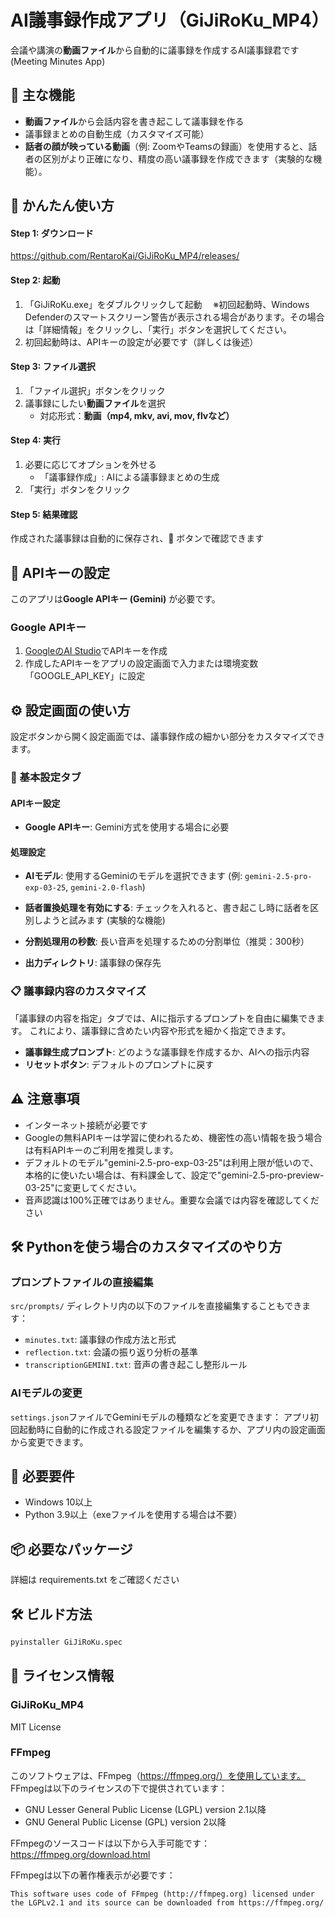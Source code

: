 # AI議事録作成アプリ（GiJiRoKu_MP4）

会議や講演の**動画ファイル**から自動的に議事録を作成するAI議事録君です
(Meeting Minutes App)

## 🌟 主な機能

- **動画ファイル**から会話内容を書き起こして議事録を作る
- 議事録まとめの自動生成（カスタマイズ可能）
- **話者の顔が映っている動画**（例: ZoomやTeamsの録画）を使用すると、話者の区別がより正確になり、精度の高い議事録を作成できます（実験的な機能）。

## 🚀 かんたん使い方

#### Step 1: ダウンロード
https://github.com/RentaroKai/GiJiRoKu_MP4/releases/

#### Step 2: 起動
1. 「GiJiRoKu.exe」をダブルクリックして起動
　※初回起動時、Windows Defenderのスマートスクリーン警告が表示される場合があります。その場合は「詳細情報」をクリックし、「実行」ボタンを選択してください。
2. 初回起動時は、APIキーの設定が必要です（詳しくは後述）

#### Step 3: ファイル選択
1. 「ファイル選択」ボタンをクリック
2. 議事録にしたい**動画ファイル**を選択
   - 対応形式：**動画（mp4, mkv, avi, mov, flvなど）**

#### Step 4: 実行
1. 必要に応じてオプションを外せる
   - 「議事録作成」: AIによる議事録まとめの生成
2. 「実行」ボタンをクリック

#### Step 5: 結果確認
作成された議事録は自動的に保存され、📁 ボタンで確認できます


## 🔑 APIキーの設定

このアプリは**Google APIキー (Gemini)** が必要です。

### Google APIキー
1. [GoogleのAI Studio](https://aistudio.google.com/app/apikey)でAPIキーを作成
2. 作成したAPIキーをアプリの設定画面で入力または環境変数「GOOGLE_API_KEY」に設定

## ⚙️ 設定画面の使い方

設定ボタンから開く設定画面では、議事録作成の細かい部分をカスタマイズできます。

### 📝 基本設定タブ

#### APIキー設定
- **Google APIキー**: Gemini方式を使用する場合に必要

#### 処理設定
- **AIモデル**: 使用するGeminiのモデルを選択できます (例: `gemini-2.5-pro-exp-03-25`, `gemini-2.0-flash`)
- **話者置換処理を有効にする**: チェックを入れると、書き起こし時に話者を区別しようと試みます (実験的な機能)

- **分割処理用の秒数**: 長い音声を処理するための分割単位（推奨：300秒）
- **出力ディレクトリ**: 議事録の保存先

### 📋 議事録内容のカスタマイズ

「議事録の内容を指定」タブでは、AIに指示するプロンプトを自由に編集できます。
これにより、議事録に含めたい内容や形式を細かく指定できます。

- **議事録生成プロンプト**: どのような議事録を作成するか、AIへの指示内容
- **リセットボタン**: デフォルトのプロンプトに戻す

## ⚠️ 注意事項
- インターネット接続が必要です
- Googleの無料APIキーは学習に使われるため、機密性の高い情報を扱う場合は有料APIキーのご利用を推奨します。
- デフォルトのモデル"gemini-2.5-pro-exp-03-25"は利用上限が低いので、本格的に使いたい場合は、有料課金して、設定で"gemini-2.5-pro-preview-03-25"に変更してください。
- 音声認識は100%正確ではありません。重要な会議では内容を確認してください


## 🛠️ Pythonを使う場合のカスタマイズのやり方

### プロンプトファイルの直接編集
`src/prompts/` ディレクトリ内の以下のファイルを直接編集することもできます：

- `minutes.txt`: 議事録の作成方法と形式
- `reflection.txt`: 会議の振り返り分析の基準
- `transcriptionGEMINI.txt`: 音声の書き起こし整形ルール

### AIモデルの変更
`settings.json`ファイルでGeminiモデルの種類などを変更できます：
アプリ初回起動時に自動的に作成される設定ファイルを編集するか、アプリ内の設定画面から変更できます。

## 🔧 必要要件

- Windows 10以上
- Python 3.9以上（exeファイルを使用する場合は不要）

## 📦 必要なパッケージ

詳細は requirements.txt をご確認ください

## 🛠️ ビルド方法

```bash
pyinstaller GiJiRoKu.spec
```

## 📝 ライセンス情報

### GiJiRoKu_MP4
MIT License

### FFmpeg
このソフトウェアは、FFmpeg（https://ffmpeg.org/）を使用しています。
FFmpegは以下のライセンスの下で提供されています：

- GNU Lesser General Public License (LGPL) version 2.1以降
- GNU General Public License (GPL) version 2以降

FFmpegのソースコードは以下から入手可能です：
https://ffmpeg.org/download.html

FFmpegは以下の著作権表示が必要です：
```
This software uses code of FFmpeg (http://ffmpeg.org) licensed under the LGPLv2.1 and its source can be downloaded from https://ffmpeg.org/
```
